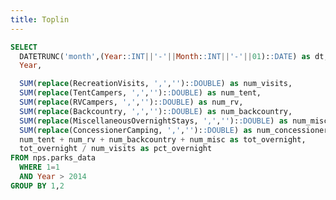 ```yaml
---
title: Toplin
---
```


```sql park_visits_agg
SELECT
  DATETRUNC('month',(Year::INT||'-'||Month::INT||'-'||01)::DATE) as dt,
  Year,

  SUM(replace(RecreationVisits, ',','')::DOUBLE) as num_visits,
  SUM(replace(TentCampers, ',','')::DOUBLE) as num_tent,
  SUM(replace(RVCampers, ',','')::DOUBLE) as num_rv,
  SUM(replace(Backcountry, ',','')::DOUBLE) as num_backcountry,
  SUM(replace(MiscellaneousOvernightStays, ',','')::DOUBLE) as num_misc,
  SUM(replace(ConcessionerCamping, ',','')::DOUBLE) as num_concessioner,
  num_tent + num_rv + num_backcountry + num_misc as tot_overnight,
  tot_overnight / num_visits as pct_overnight
FROM nps.parks_data
  WHERE 1=1
  AND Year > 2014
GROUP BY 1,2
```


<BarChart
    data={park_visits_agg}
    title="🌲 Park visits by month"
    x=dt
    y=num_visits
    xFmt="m/d"
    yFmt="num1m"
/>

<BarChart
    data={park_visits_agg}
    title="🏕️ Overnight stays by month"
    x=dt
    y=tot_overnight
    y2=pct_overnight
    y2SeriesType=line 
    xFmt="m/d"
    yFmt="num1m"
    y2Fmt="pct0"
/>